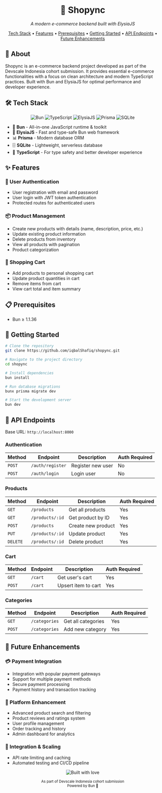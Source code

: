 
<div align="center">
  <h1>🛒 Shopync</h1>
  <p><i>A modern e-commerce backend built with ElysiaJS</i></p>

  <p>
    <a href="#tech-stack">Tech Stack</a> •
    <a href="#features">Features</a> •
    <a href="#prerequisites">Prerequisites</a> •
    <a href="#getting-started">Getting Started</a> •
    <a href="#api-endpoints">API Endpoints</a> •
    <a href="#future-enhancements">Future Enhancements</a>
  </p>
</div>

<div id="about">
  <h2>📝 About</h2>
  <p>
    Shopync is an e-commerce backend project developed as part of the Devscale Indonesia cohort submission. It provides essential e-commerce functionalities with a focus on clean architecture and modern TypeScript practices. Built with Bun and ElysiaJS for optimal performance and developer experience.
  </p>
</div>

<div id="tech-stack">
  <h2>🛠️ Tech Stack</h2>
  <p align="center">
    <img src="https://img.shields.io/badge/Bun-%23000000.svg?style=for-the-badge&logo=bun&logoColor=white" alt="Bun"/>
    <img src="https://img.shields.io/badge/TypeScript-007ACC?style=for-the-badge&logo=typescript&logoColor=white" alt="TypeScript"/>
    <img src="https://img.shields.io/badge/Elysia-000000?style=for-the-badge" alt="ElysiaJS"/>
    <img src="https://img.shields.io/badge/Prisma-2D3748?style=for-the-badge&logo=prisma&logoColor=white" alt="Prisma"/>
    <img src="https://img.shields.io/badge/SQLite-07405E?style=for-the-badge&logo=sqlite&logoColor=white" alt="SQLite"/>
  </p>

  <ul>
    <li>🚀 <strong>Bun</strong> - All-in-one JavaScript runtime & toolkit</li>
    <li>🎯 <strong>ElysiaJS</strong> - Fast and type-safe Bun web framework</li>
    <li>📊 <strong>Prisma</strong> - Modern database ORM</li>
    <li>🗄️ <strong>SQLite</strong> - Lightweight, serverless database</li>
    <li>📘 <strong>TypeScript</strong> - For type safety and better developer experience</li>
  </ul>
</div>

<div id="features">
  <h2>✨ Features</h2>
  
  <h3>🔐 User Authentication</h3>
  <ul>
    <li>User registration with email and password</li>
    <li>User login with JWT token authentication</li>
    <li>Protected routes for authenticated users</li>
  </ul>

  <h3>📦 Product Management</h3>
  <ul>
    <li>Create new products with details (name, description, price, etc.)</li>
    <li>Update existing product information</li>
    <li>Delete products from inventory</li>
    <li>View all products with pagination</li>
    <li>Product categorization</li>
  </ul>

  <h3>🛒 Shopping Cart</h3>
  <ul>
    <li>Add products to personal shopping cart</li>
    <li>Update product quantities in cart</li>
    <li>Remove items from cart</li>
    <li>View cart total and item summary</li>
  </ul>
</div>

<div id="prerequisites">
  <h2>📋 Prerequisites</h2>
  <ul>
    <li>Bun ≥ 1.1.36</li>
  </ul>
</div>

<div id="getting-started">
  <h2>🚀 Getting Started</h2>

  ```bash
  # Clone the repository
  git clone https://github.com/iqbalShafiq/shopync.git

  # Navigate to the project directory
  cd shopync

  # Install dependencies
  bun install

  # Run database migrations
  bunx prisma migrate dev

  # Start the development server
  bun dev
  ```
</div>

<div id="api-endpoints">
  <h2>🔌 API Endpoints</h2>
  <p>Base URL: <code>http://localhost:8000</code></p>

  <h3>Authentication</h3>
  <table>
    <thead>
      <tr>
        <th>Method</th>
        <th>Endpoint</th>
        <th>Description</th>
        <th>Auth Required</th>
      </tr>
    </thead>
    <tbody>
      <tr>
        <td><code>POST</code></td>
        <td><code>/auth/register</code></td>
        <td>Register new user</td>
        <td>No</td>
      </tr>
      <tr>
        <td><code>POST</code></td>
        <td><code>/auth/login</code></td>
        <td>Login user</td>
        <td>No</td>
      </tr>
    </tbody>
  </table>

  <h3>Products</h3>
  <table>
    <thead>
      <tr>
        <th>Method</th>
        <th>Endpoint</th>
        <th>Description</th>
        <th>Auth Required</th>
      </tr>
    </thead>
    <tbody>
      <tr>
        <td><code>GET</code></td>
        <td><code>/products</code></td>
        <td>Get all products</td>
        <td>Yes</td>
      </tr>
      <tr>
        <td><code>GET</code></td>
        <td><code>/products/:id</code></td>
        <td>Get product by ID</td>
        <td>Yes</td>
      </tr>
      <tr>
        <td><code>POST</code></td>
        <td><code>/products</code></td>
        <td>Create new product</td>
        <td>Yes</td>
      </tr>
      <tr>
        <td><code>PUT</code></td>
        <td><code>/products/:id</code></td>
        <td>Update product</td>
        <td>Yes</td>
      </tr>
      <tr>
        <td><code>DELETE</code></td>
        <td><code>/products/:id</code></td>
        <td>Delete product</td>
        <td>Yes</td>
      </tr>
    </tbody>
  </table>

  <h3>Cart</h3>
  <table>
    <thead>
      <tr>
        <th>Method</th>
        <th>Endpoint</th>
        <th>Description</th>
        <th>Auth Required</th>
      </tr>
    </thead>
    <tbody>
      <tr>
        <td><code>GET</code></td>
        <td><code>/cart</code></td>
        <td>Get user's cart</td>
        <td>Yes</td>
      </tr>
      <tr>
        <td><code>POST</code></td>
        <td><code>/cart</code></td>
        <td>Upsert item to cart</td>
        <td>Yes</td>
      </tr>
    </tbody>
  </table>

  <h3>Categories</h3>
  <table>
    <thead>
      <tr>
        <th>Method</th>
        <th>Endpoint</th>
        <th>Description</th>
        <th>Auth Required</th>
      </tr>
    </thead>
    <tbody>
      <tr>
        <td><code>GET</code></td>
        <td><code>/categories</code></td>
        <td>Get all categories</td>
        <td>Yes</td>
      </tr>
      <tr>
        <td><code>POST</code></td>
        <td><code>/categories</code></td>
        <td>Add new category</td>
        <td>Yes</td>
      </tr>
    </tbody>
  </table>
</div>

<div id="future-enhancements">
  <h2>🔮 Future Enhancements</h2>
  
  <h3>💳 Payment Integration</h3>
  <ul>
    <li>Integration with popular payment gateways</li>
    <li>Support for multiple payment methods</li>
    <li>Secure payment processing</li>
    <li>Payment history and transaction tracking</li>
  </ul>

  <h3>🚀 Platform Enhancement</h3>
  <ul>
    <li>Advanced product search and filtering</li>
    <li>Product reviews and ratings system</li>
    <li>User profile management</li>
    <li>Order tracking and history</li>
    <li>Admin dashboard for analytics</li>
  </ul>

  <h3>📱 Integration & Scaling</h3>
  <ul>
    <li>API rate limiting and caching</li>
    <li>Automated testing and CI/CD pipeline</li>
  </ul>
</div>

<div id="footer" align="center">
  <p>
    <img src="https://img.shields.io/badge/Built_with_❤️_by-Iqbal_Shafiq-red?style=for-the-badge&logo=github" alt="Built with love"/>
  </p>
  <p>
    <sub>As part of Devscale Indonesia cohort submission</sub><br>
    <sub>Powered by Bun 🥟</sub>
  </p>
</div>
